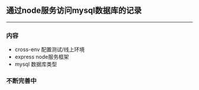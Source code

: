 ## 通过node服务访问mysql数据库的记录
****
### 内容
- cross-env 配置测试/线上环境
- express node服务框架
- mysql 数据库类型
### 不断完善中